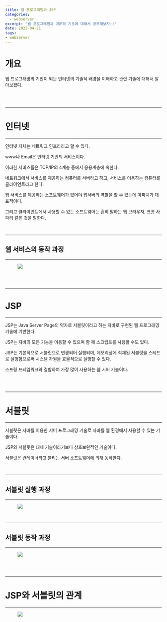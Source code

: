 ```yaml
---
title: 웹 프로그래밍과 JSP
categories: 
  - webserver
excerpt: "웹 프로그래밍과 JSP의 기초에 대해서 공부해보자:)"
date: 2022-04-21
tags:
- webserver
---
```


# 개요

웹 프로그래밍의 기반이 되는 인터넷의 기술적 배경을 이해하고 관련 기술에 대해서 알아보겠다.

<br />
<br />

---

# 인터넷

---

인터넷 자체는 네트워크 인프라라고 할 수 있다.

www나 Email은 인터넷 기반의 서비스이다. 

이러한 서비스들은 TCP/IP의 4계층 중에서 응용계층에 속한다.

네트워크에서 서비스를 제공하는 컴퓨터를 서버라고 하고, 서비스를 이용하는 컴퓨터를 클라이언트라고 한다.

웹 서비스를 제공하는 소프트웨어가 있어야 웹서버의 역할을 할 수 있는데 아파치가 대표적이다.

그리고 클라이언트에서 사용할 수 있는 소프트웨어는 흔히 말하는 웹 브라우저, 크롬 사파리 같은 것을 말한다.

<br />

---

## 웹 서비스의 동작 과정

---

<figure>
	<a href="https://user-images.githubusercontent.com/79088896/164393288-343523a8-756c-4111-ad30-6ae66895df9e.jpeg">
		<img src="https://user-images.githubusercontent.com/79088896/164393288-343523a8-756c-4111-ad30-6ae66895df9e.jpeg" class="w8" />
	</a>
</figure>

<br />
<br />

---

# JSP

---

JSP는 Java Server Page의 약자로 서블릿이라고 하는 자바로 구현된 웹 프로그래밍 기술에 기반한다.

JSP는 자바의 모든 기능을 이용할 수 있으며 함 께 스크립트를 사용할 수도 있다.

JSP는 기본적으로 서블릿으로 변경되어 실행되며, 메모리상에 적재된 서블릿을 스레드로 실행함으로써 시스템 자원을 효율적으로 실행할 수 있다.

스프링 프레임워크와 결합하여 가장 많이 사용하는 웹 서버 기술이다.

<br />
<br />

---

# 서블릿

---

서블릿은 자바를 이용한 서버 프로그래밍 기술로 자바를 웹 환경에서 사용할 수 있는 기술이다.

JSP와 서블릿은 대체 기술이라기보다 상호보완적인 기술이다.

서블릿은 컨테이너라고 불리는 서버 소프트웨어에 의해 동작한다.


<br />

---

## 서블릿 실행 과정

---

<figure>
	<a href="https://user-images.githubusercontent.com/79088896/164401089-115fa903-7f54-4a95-8ceb-4955dd4f65fb.jpeg">
		<img src="https://user-images.githubusercontent.com/79088896/164401089-115fa903-7f54-4a95-8ceb-4955dd4f65fb.jpeg" class="w8" />
	</a>
</figure>

<br />

---

## 서블릿 동작 과정

---

<figure>
	<a href="https://user-images.githubusercontent.com/79088896/164401248-3e97a762-8ebd-4492-a739-9cf0d9e12266.jpeg">
		<img src="https://user-images.githubusercontent.com/79088896/164401248-3e97a762-8ebd-4492-a739-9cf0d9e12266.jpeg" class="w8" />
	</a>
</figure>

<br />
<br />

---

# JSP와 서블릿의 관계

---

<figure>
	<a href="https://user-images.githubusercontent.com/79088896/164409985-1a72554f-fbbf-44b9-924d-b0db8d5ff106.jpeg">
		<img src="https://user-images.githubusercontent.com/79088896/164409985-1a72554f-fbbf-44b9-924d-b0db8d5ff106.jpeg" class="w8" />
	</a>
</figure>

